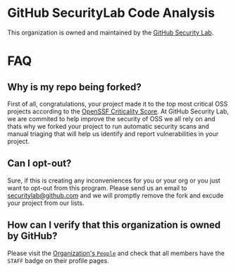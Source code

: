 # GitHub SecurityLab Code Analysis

This organization is owned and maintained by the [GitHub Security Lab](https://securitylab.github.com/). 

# FAQ

## Why is my repo being forked?

First of all, congratulations, your project made it to the top most critical OSS projects according to the [OpenSSF Criticality Score](https://github.com/ossf/criticality_score).
At GitHub Security Lab, we are commited to help improve the security of OSS we all rely on and thats why we forked your project to run automatic security scans and manual triaging that will help us identify and report vulnerabilities in your project.

## Can I opt-out?

Sure, if this is creating any inconveniences for you or your org or you just want to opt-out from this program. Please send us an email to securitylab@github.com and we will promptly remove the fork and excude your project from our lists.

## How can I verify that this organization is owned by GitHub?

Please visit the [Organization's `People`](https://github.com/orgs/SecurityLab-CodeAnalysis/people) and check that all members have the `STAFF` badge on their profile pages.

